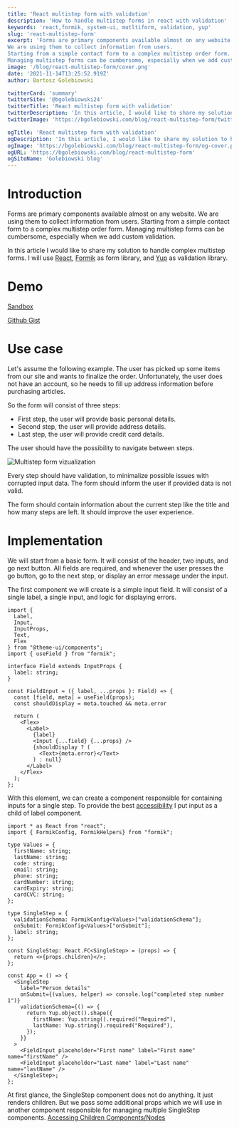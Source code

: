 ```yaml
---
title: 'React multistep form with validation'
description: 'How to handle multistep forms in react with validation'
keywords: 'react,formik, system-ui, mutltiform, validation, yup'
slug: 'react-multistep-form'
excerpt: 'Forms are primary components available almost on any website. 
We are using them to collect information from users. 
Starting from a simple contact form to a complex multistep order form.
Managing multistep forms can be cumbersome, especially when we add custom validation.'
image: '/blog/react-multistep-form/cover.png'
date: '2021-11-14T13:25:52.919Z'
author: Bartosz Golebiowski

twitterCard: 'summary'
twitterSite: '@bgolebiowski24'
twitterTitle: 'React multistep form with validation'
twitterDescription: 'In this article, I would like to share my solution to handle complex multistep forms. I will use React as UI library, Formik as form library, and Yup as validation library.'
twitterImage: 'https://bgolebiowski.com/blog/react-multistep-form/twitter-cover.png'

ogTitle: 'React multistep form with validation'
ogDescription: 'In this article, I would like to share my solution to handle complex multistep forms. I will use React as UI library, Formik as form library, and Yup as validation library.' 
ogImage: 'https://bgolebiowski.com/blog/react-multistep-form/og-cover.png'
ogURL: 'https://bgolebiowski.com/blog/react-multistep-form'
ogSiteName: 'Golebiowski blog'
---
```


# Introduction

Forms are primary components available almost on any website. 
We are using them to collect information from users. 
Starting from a simple contact form to a complex multistep order form.
Managing multistep forms can be cumbersome, especially when we add custom validation. 

In this article I would like to share my solution to handle complex multistep forms.
I will use [React](https://github.com/facebook/react), [Formik](https://github.com/formium/formik) as form library, and [Yup](https://github.com/jquense/yup) as validation library. 

# Demo

[Sandbox](https://codesandbox.io/s/practical-payne-0fkkp?file=/src/App.tsx)

[Github Gist](https://gist.github.com/bartoszgolebiowski/ed7ce444a0fe1c2acf13a7b2dcec7463)

# Use case

Let's assume the following example.
The user has picked up some items from our site and wants to finalize the order. Unfortunately, the user does not have an account, so he needs to fill up address information before purchasing articles. 

So the form will consist of three steps:
- First step, the user will provide basic personal details.
- Second step, the user will provide address details.
- Last step, the user will provide credit card details. 
  
The user should have the possibility to navigate between steps. 

![Multistep form vizualization](/blog/react-multistep-form/multistep-scenario.png?style=centerme)

Every step should have validation, to minimalize possible issues with corrupted input data. The form should inform the user if provided data is not valid. 

The form should contain information about the current step like the title and how many steps are left. It should improve the user experience. 

# Implementation

We will start from a basic form.
It will consist of the header, two inputs, and go next button. All fields are required, and whenever the user presses the go button, go to the next step, or display an error message under the input.

The first component we will create is a simple input field. 
It will consist of a single label, a single input, and logic for displaying errors. 


```TSX
import {
  Label,
  Input,
  InputProps,
  Text,
  Flex
} from "@theme-ui/components";
import { useField } from "formik";

interface Field extends InputProps {
  label: string;
}

const FieldInput = ({ label, ...props }: Field) => {
  const [field, meta] = useField(props);
  const shouldDisplay = meta.touched && meta.error

  return (
    <Flex>
      <Label>
        {label}
        <Input {...field} {...props} />
        {shouldDisplay ? (
          <Text>{meta.error}</Text>
        ) : null}
      </Label>
    </Flex>
  );
};
```

With this element, we can create a component responsible for containing inputs for a single step. To provide the best [accessibility](https://www.w3.org/WAI/tutorials/forms/labels/#associating-labels-implicitly) I put input as a child of label component. 

```TSX
import * as React from "react";
import { FormikConfig, FormikHelpers} from "formik";

type Values = {
  firstName: string;
  lastName: string;
  code: string;
  email: string;
  phone: string;
  cardNumber: string;
  cardExpiry: string;
  cardCVC: string;
};

type SingleStep = {
  validationSchema: FormikConfig<Values>["validationSchema"];
  onSubmit: FormikConfig<Values>["onSubmit"];
  label: string;
};

const SingleStep: React.FC<SingleStep> = (props) => {
  return <>{props.children}</>;  
};

const App = () => {
  <SingleStep
    label="Person details"
    onSubmit={(values, helper) => console.log("completed step number 1")}
    validationSchema={() => {
      return Yup.object().shape({
        firstName: Yup.string().required("Required"),
        lastName: Yup.string().required("Required"),
      });
    }}
  >
    <FieldInput placeholder="First name" label="First name" name="firstName" />
    <FieldInput placeholder="Last name" label="Last name" name="lastName" />
  </SingleStep>;
};
```

At first glance, the SingleStep component does not do anything. It just renders children. But we pass some additional props which we will use in another component responsible for managing multiple SingleStep components. [Accessing Children Components/Nodes](https://www.reactenlightenment.com/basic-react-components/6.8.html)

